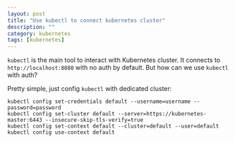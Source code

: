 ```yaml
---
layout: post
title: "Use kubectl to connect kubernetes cluster"
description: ""
category: kubernetes
tags: [kubernetes]
---
```


`kubectl` is the main tool to interact with Kubernetes cluster. It connects to `http://localhost:8080` with no auth by default. But how can we use `kubectl` with auth?

Pretty simple, just config `kubectl` with dedicated cluster:

```
kubectl config set-credentials default --username=username --password=password
kubectl config set-cluster default --server=https://kubernetes-master:6443 --insecure-skip-tls-verify=true
kubectl config set-context default --cluster=default --user=default
kubectl config use-context default
```
